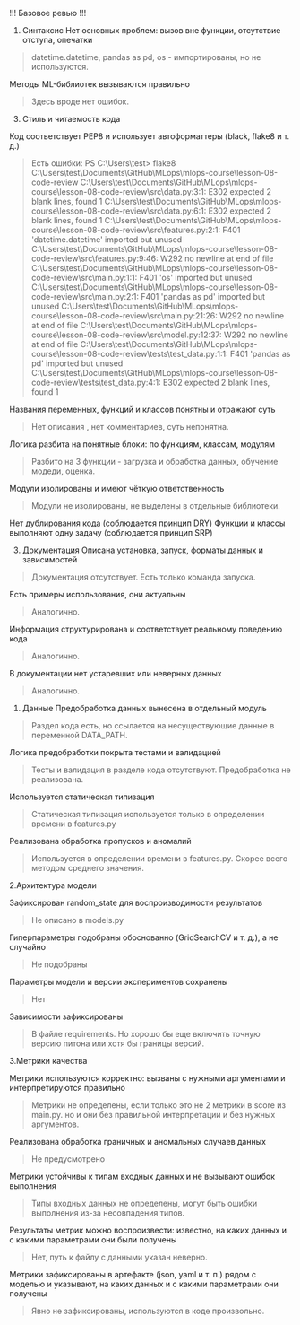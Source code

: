 !!! Базовое ревью !!!

1) Синтаксис
Нет основных проблем: вызов вне функции, отсутствие отступа, опечатки

> datetime.datetime, pandas as pd, os - импортированы, но не используются.

Методы ML-библиотек вызываются правильно

> Здесь вроде нет ошибок.

3) Стиль и читаемость кода

Код соответствует PEP8 и использует автоформаттеры (black, flake8 и т. д.)

> Есть ошибки:
PS C:\Users\test> flake8 C:\Users\test\Documents\GitHub\MLops\mlops-course\lesson-08-code-review
C:\Users\test\Documents\GitHub\MLops\mlops-course\lesson-08-code-review\src\data.py:3:1: E302 expected 2 blank lines, found 1
C:\Users\test\Documents\GitHub\MLops\mlops-course\lesson-08-code-review\src\data.py:6:1: E302 expected 2 blank lines, found 1
C:\Users\test\Documents\GitHub\MLops\mlops-course\lesson-08-code-review\src\features.py:2:1: F401 'datetime.datetime' imported but unused
C:\Users\test\Documents\GitHub\MLops\mlops-course\lesson-08-code-review\src\features.py:9:46: W292 no newline at end of file
C:\Users\test\Documents\GitHub\MLops\mlops-course\lesson-08-code-review\src\main.py:1:1: F401 'os' imported but unused
C:\Users\test\Documents\GitHub\MLops\mlops-course\lesson-08-code-review\src\main.py:2:1: F401 'pandas as pd' imported but unused
C:\Users\test\Documents\GitHub\MLops\mlops-course\lesson-08-code-review\src\main.py:21:26: W292 no newline at end of file
C:\Users\test\Documents\GitHub\MLops\mlops-course\lesson-08-code-review\src\model.py:12:37: W292 no newline at end of file
C:\Users\test\Documents\GitHub\MLops\mlops-course\lesson-08-code-review\tests\test_data.py:1:1: F401 'pandas as pd' imported but unused
C:\Users\test\Documents\GitHub\MLops\mlops-course\lesson-08-code-review\tests\test_data.py:4:1: E302 expected 2 blank lines, found 1

Названия переменных, функций и классов понятны и отражают суть

> Нет описания , нет комментариев, суть непонятна.

Логика разбита на понятные блоки: по функциям, классам, модулям

> Разбито на 3 функции - загрузка и обработка данных, обучение модеди, оценка.

Модули изолированы и имеют чёткую ответственность

>Модули не изолированы, не выделены в отдельные библиотеки.

Нет дублирования кода (соблюдается принцип DRY)
Функции и классы выполняют одну задачу (соблюдается принцип SRP)

3. Документация
Описана установка, запуск, форматы данных и зависимостей

> Документация отсутствует. Есть только команда запуска.

Есть примеры использования, они актуальны

> Аналогично.

Информация структурирована и соответствует реальному поведению кода

> Аналогично.

В документации нет устаревших или неверных данных

> Аналогично.

1. Данные
Предобработка данных вынесена в отдельный модуль

> Раздел кода есть, но ссылается на несуществующие данные в переменной DATA_PATH.

Логика предобработки покрыта тестами и валидацией

> Тесты и валидация в разделе кода отсутствуют. Предобработка не реализована.

Используется статическая типизация

> Статическая типизация используется только в определении времени в features.py

Реализована обработка пропусков и аномалий

> Используется в определении времени в features.py. Скорее всего методом среднего значения.

2.Архитектура модели

Зафиксирован random_state для воспроизводимости результатов

> Не описано в models.py

Гиперпараметры подобраны обоснованно (GridSearchCV и т. д.), а не случайно

> Не подобраны

Параметры модели и версии экспериментов сохранены

> Нет

Зависимости зафиксированы

> В файле requirements. Но хорошо бы еще включить точную версию питона или хотя бы границы версий.

3.Метрики качества

Метрики используются корректно: вызваны с нужными аргументами и интерпретируются правильно

> Метрики не определены, если только это не 2 метрики в score из main.py. но и они без правильной интерпретации и без нужных аргументов.

Реализована обработка граничных и аномальных случаев данных

> Не предусмотрено

Метрики устойчивы к типам входных данных и не вызывают ошибок выполнения

> Типы входных данных не определены, могут быть ошибки выполнения из-за несовпадения типов.

Результаты метрик можно воспроизвести: известно, на каких данных и с какими параметрами они были получены

> Нет, путь к файлу с данными указан неверно.

Метрики зафиксированы в артефакте (json, yaml и т. п.) рядом с моделью и указывают, на каких данных и с какими параметрами они получены

> Явно не зафиксированы, используются в коде произвольно.

